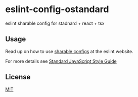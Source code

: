 # eslint-config-ostandard

eslint sharable config for stadnard + react + tsx

## Usage

Read up on how to use [sharable configs](http://eslint.org/docs/developer-guide/shareable-configs) at the eslint website.

For more details see [Standard JavaScript Style Guide](https://standardjs.com/index.html)

## License

[MIT](LICENSE.md)
